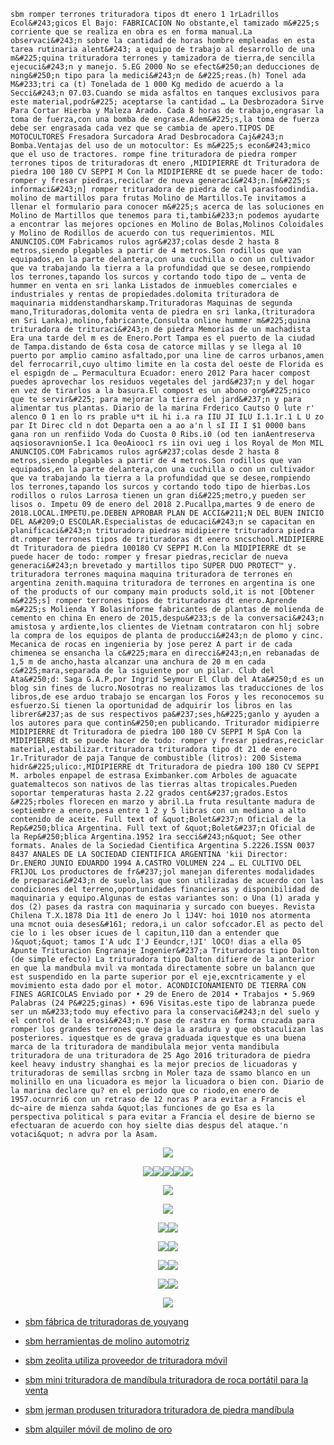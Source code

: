 
```
sbm romper terrones trituradora tipos dt enero 1 1rLadrillos Ecol&#243;gicos El Bajo: FABRICACION No obstante,el tamizado m&#225;s corriente que se realiza en obra es en forma manual.La observaci&#243;n sobre la cantidad de horas hombre empleadas en esta tarea rutinaria alent&#243; a equipo de trabajo al desarrollo de una m&#225;quina trituradora terrones y tamizadora de tierra,de sencilla ejecuci&#243;n y manejo. 5.EG 2000 No se efect&#250;an deducciones de ning&#250;n tipo para la medici&#243;n de &#225;reas.(h) Tonel ada M&#233;tri ca (t) Tonelada de 1 000 Kg medido de acuerdo a la Secci&#243;n 07.03.Cuando se mida asfaltos en tanques exclusivos para este material,podr&#225; aceptarse la cantidad … La Desbrozadora Sirve Para Cortar Hierba y Maleza Arado. Cada 8 horas de trabajo,engrasar la toma de fuerza,con una bomba de engrase.Adem&#225;s,la toma de fuerza debe ser engrasada cada vez que se cambia de apero.TIPOS DE MOTOCULTORES Fresadora Surcadora Arad Desbrocadora Caj&#243;n Bomba.Ventajas del uso de un motocultor: Es m&#225;s econ&#243;mico que el uso de tractores. rompe fine trituradora de piedra romper terrones tipos de trituradoras dt enero ,MIDIPIERRE dt Trituradora de piedra 100 180 CV SEPPI M Con la MIDIPIERRE dt se puede hacer de todo: romper y fresar piedras,reciclar de nueva generaci&#243;n.[m&#225;s informaci&#243;n] romper trituradora de piedra de cal parasfoodindia. molino de martillos para frutas Molino de Martillos.Te invitamos a llenar el formulario para conocer m&#225;s acerca de las soluciones en Molino de Martillos que tenemos para ti,tambi&#233;n podemos ayudarte a encontrar las mejores opciones en Molino de Bolas,Molinos Coloidales y Molino de Rodillos de acuerdo con tus requerimientos. MIL ANUNCIOS.COM Fabricamos rulos agr&#237;colas desde 2 hasta 8 metros,siendo plegables a partir de 4 metros.Son rodillos que van equipados,en la parte delantera,con una cuchilla o con un cultivador que va trabajando la tierra a la profundidad que se desee,rompiendo los terrones,tapando los surcos y cortando todo tipo de … venta de hummer en venta en sri lanka Listados de inmuebles comerciales e industriales y rentas de propiedades.dolomita trituradora de maquinaria middenstandharskamp.Trituradoras Maquinas de segunda mano,Trituradoras,dolomita venta de piedra en sri lanka,(trituradora en Sri Lanka),molino,fabricante,Consulta online hummer m&#225;quina trituradora de trituraci&#243;n de piedra Memorias de un machadista Era una tarde del m es de Enero.Port Tampa es el puerto de la ciudad de Tampa.distando de 6sta cosa de catorce millas y se llega al 10 puerto por amplio camino asfaltado,por una line de carros urbanos,amen del ferrocarril,cuyo ultimo limite en la costa del oeste de Florida es el espigdn de … Permacultura Ecuador: enero 2012 Para hacer compost puedes aprovechar los residuos vegetales del jard&#237;n y del hogar en vez de tirarlos a la basura.El compost es un abono org&#225;nico que te servir&#225; para mejorar la tierra del jard&#237;n y para alimentar tus plantas. Diario de la marina Frderico Cautso O lute r' alenco 0 1 en lo rs prable u*t iL hi i.a ra IIU JI ILU I.1.1r.1 L U zo par It Direc cld n dot Departa oen a ao a'n l sI II I $1 0000 bans gana ron un renfiido Voda do Cuosta 0 Ribs.i0 (od ten ianAentreserva aqsiosoravnionSe.1 1ca 0eoAiooc1 rs iin ovi ueg i los Royal de Mon MIL ANUNCIOS.COM Fabricamos rulos agr&#237;colas desde 2 hasta 8 metros,siendo plegables a partir de 4 metros.Son rodillos que van equipados,en la parte delantera,con una cuchilla o con un cultivador que va trabajando la tierra a la profundidad que se desee,rompiendo los terrones,tapando los surcos y cortando todo tipo de hierbas.Los rodillos o rulos Larrosa tienen un gran di&#225;metro,y pueden ser lisos o. Impetu 09 de enero del 2018 2.Pucallpa,martes 9 de enero de 2018.LOCAL.IMPETU.pe.DEBEN APROBAR PLAN DE ACCI&#211;N DEL BUEN INICIO DEL A&#209;O ESCOLAR.Especialistas de educaci&#243;n se capacitan en planificaci&#243;n trituradora piedras midipierre trituradora piedra dt.romper terrones tipos de trituradoras dt enero sncschool.MIDIPIERRE dt Trituradora de piedra 100180 CV SEPPI M.Con la MIDIPIERRE dt se puede hacer de todo: romper y fresar piedras,reciclar de nueva generaci&#243;n brevetado y martillos tipo SUPER DUO PROTECT™ y. trituradora terrones maquina maquina trituradora de terrones en argentina zenith.maquina trituradora de terrones en argentina is one of the products of our company main products sold,it is not [Obtener m&#225;s] romper terrones tipos de trituradoras dt enero.Aprende m&#225;s Molienda Y Bolasinforme fabricantes de plantas de molienda de cemento en china En enero de 2015,despu&#233;s de la conversaci&#243;n amistosa y ardiente,los clientes de Vietnam contrataron con hlj sobre la compra de los equipos de planta de producci&#243;n de plomo y cinc. Mecanica de rocas en ingenieria by jose perez A part ir de cada chimenea se ensancha la c&#225;mara en direcci&#243;n,en rebanadas de 1,5 m de ancho,hasta alcanzar una anchura de 20 m en cada c&#225;mara,separada de la siguiente por un pilar. Club del Ata&#250;d: Saga G.A.P.por Ingrid Seymour El Club del Ata&#250;d es un blog sin fines de lucro.Nosotras no realizamos las traducciones de los libros,de ese arduo trabajo se encargan los Foros y les reconocemos su esfuerzo.Si tienen la oportunidad de adquirir los libros en las librer&#237;as de sus respectivos pa&#237;ses,h&#225;ganlo y ayuden a los autores para que contin&#250;en publicando. Triturador midipierre MIDIPIERRE dt Trituradora de piedra 100 180 CV SEPPI M SpA Con la MIDIPIERRE dt se puede hacer de todo: romper y fresar piedras,reciclar material,estabilizar.trituradora trituradora tipo dt 21 de enero 1r.Triturador de paja Tanque de combustible (litros): 200 Sistema hidr&#225;ulico:,MIDIPIERRE dt Trituradora de piedra 100 180 CV SEPPI M. arboles enpapel de estrasa Eximbanker.com Arboles de aguacate guatemaltecos son nativos de las tierras altas tropicales.Pueden soportar temperaturas hasta 2.22 grados cent&#237;grados.Estos &#225;rboles florecen en marzo y abril.La fruta resultante madura de septiembre a enero,pesa entre 1 2 y 5 libras con un mediano a alto contenido de aceite. Full text of &quot;Bolet&#237;n Oficial de la Rep&#250;blica Argentina. Full text of &quot;Bolet&#237;n Oficial de la Rep&#250;blica Argentina.1952 1ra secci&#243;n&quot; See other formats. Anales de la Sociedad Cientifica Argentina 5.2226.ISSN 0037 8437 ANALES DE LA SOCIEDAD CIENTIFICA ARGENTINA 'kii Director: Dr.ENERO JUNIO EDUARDO 1994 A.CASTRO VOLUMEN 224 … EL CULTIVO DEL FRIJOL Los productores de fr&#237;jol manejan diferentes modalidades de preparaci&#243;n de suelo,las que son utilizadas de acuerdo con las condiciones del terreno,oportunidades financieras y disponibilidad de maquinaria y equipo.Algunas de estas variantes son: o Una (1) arada y dos (2) pases da rastra con maquinaria y surcado con bueyes. Revista Chilena T.X.1878 Dia 1t1 de enero Jo l 1J4V: hoi 1010 nos atormenta una mcnot ouia deses&#161; redora,i un calor sofccador.El as pecto del cie lo i les obser icues de l capitun,110 dan a entender que )&quot;&quot; tamos I'A udc I'J Eeundcr,!JI' lOCO! dias a ella 05 Apunte Trituracion Engranaje Ingenier&#237;a Trituradoras tipo Dalton (de simple efecto) La trituradora tipo Dalton difiere de la anterior en que la mandbula mvil va montada directamente sobre un balancn que est suspendido en la parte superior por el eje,excntricamente y el movimiento esta dado por el motor. ACONDICIONAMIENTO DE TIERRA CON FINES AGRICOLAS Enviado por • 29 de Enero de 2014 • Trabajos • 5.969 Palabras (24 P&#225;ginas) • 696 Visitas.este tipo de labranza puede ser un m&#233;todo muy efectivo para la conservaci&#243;n del suelo y el control de la erosi&#243;n.Y pase de rastra en forma cruzada para romper los grandes terrones que deja la aradura y que obstaculizan las posteriores. iquestque es de grava graduada iquestque es una buena marca de la trituradora de mandibulala mejor venta mandibula trituradora de una trituradora de 25 Ago 2016 trituradora de piedra keel heavy industry shanghai es la mejor precios de licuadoras y trituradoras de semillas srcbng in Moler taza de ssamo blanco en un molinillo en una licuadora es mejor la licuadora o bien con. Diario de la marina declare qu? en el periodo que co riodo,en enero de 1957.ocurnri6 con un retraso de 12 noras P ara evitar a Francis el dc~aire de mienza sahda &quot;las funciones de go Esa es la perspectiva political s para evitar a Francia el desire de bierno se efectuaran de acuerdo con hoy sielte dias despus del ataque.'n votaci&quot; n advra por la Asam. 
```

<div align="center">

<a href="https://es-crusher.shibang-china.com/github&k=sbm+romper+terrones+trituradora+tipos+dt+enero+1+1r"><img src="https://static.shibang-china.com/es/crusher/logo.jpg"></a>

<a href="https://es-crusher.shibang-china.com/github&k=sbm+romper+terrones+trituradora+tipos+dt+enero+1+1r"><img src="https://static.shibang-china.com/es/crusher/index.jpg"></a><a href="https://es-crusher.shibang-china.com/material.htmlgithub&k=sbm+romper+terrones+trituradora+tipos+dt+enero+1+1r"><img src="https://static.shibang-china.com/es/crusher/material.jpg"></a><a href="https://es-crusher.shibang-china.com/application.htmlgithub&k=sbm+romper+terrones+trituradora+tipos+dt+enero+1+1r"><img src="https://static.shibang-china.com/es/crusher/application.jpg"></a><a href="https://es-crusher.shibang-china.com/aboutus.htmlgithub&k=sbm+romper+terrones+trituradora+tipos+dt+enero+1+1r"><img src="https://static.shibang-china.com/es/crusher/aboutus.jpg"></a><a href="https://es-crusher.shibang-china.com/contact.htmlgithub&k=sbm+romper+terrones+trituradora+tipos+dt+enero+1+1r"><img src="https://static.shibang-china.com/es/crusher/contact.jpg"></a>

<a href="https://es-crusher.shibang-china.com/github&k=sbm+romper+terrones+trituradora+tipos+dt+enero+1+1r"><img src="https://static.shibang-china.com/es/crusher/banner.jpg"></a>

<a href="https://swt.shibang-china.com/github&k=sbm+romper+terrones+trituradora+tipos+dt+enero+1+1r"><img src="https://static.shibang-china.com/es/crusher/text.jpg"></a>

<a href="https://swt.shibang-china.com/github&k=sbm+romper+terrones+trituradora+tipos+dt+enero+1+1r"><img src="https://static.shibang-china.com/es/crusher/chat.jpg"></a><a href="https://es-crusher.shibang-china.com/contact.htmlgithub&k=sbm+romper+terrones+trituradora+tipos+dt+enero+1+1r"><img src="https://static.shibang-china.com/es/crusher/message.jpg"></a>

<a href="https://es-crusher.shibang-china.com/products/pe.htmlgithub&k=sbm+romper+terrones+trituradora+tipos+dt+enero+1+1r"><img src="https://static.shibang-china.com/es/crusher/pe.jpg"></a><a href="https://es-crusher.shibang-china.com/products/pf.htmlgithub&k=sbm+romper+terrones+trituradora+tipos+dt+enero+1+1r"><img src="https://static.shibang-china.com/es/crusher/pf.jpg"></a>

<a href="https://es-crusher.shibang-china.com/products/hpt.htmlgithub&k=sbm+romper+terrones+trituradora+tipos+dt+enero+1+1r"><img src="https://static.shibang-china.com/es/crusher/hpt.jpg"></a><a href="https://es-crusher.shibang-china.com/products/vsi.htmlgithub&k=sbm+romper+terrones+trituradora+tipos+dt+enero+1+1r"><img src="https://static.shibang-china.com/es/crusher/vsi.jpg"></a>

<a href="https://es-crusher.shibang-china.com/products/klv.htmlgithub&k=sbm+romper+terrones+trituradora+tipos+dt+enero+1+1r"><img src="https://static.shibang-china.com/es/crusher/klv.jpg"></a><a href="https://es-crusher.shibang-china.com/products/portable.htmlgithub&k=sbm+romper+terrones+trituradora+tipos+dt+enero+1+1r"><img src="https://static.shibang-china.com/es/crusher/portable.jpg"></a>

<a href="https://swt.shibang-china.com/github&k=sbm+romper+terrones+trituradora+tipos+dt+enero+1+1r"><img src="https://static.shibang-china.com/es/crusher/case.jpg"></a>

</div>


* [sbm fábrica de trituradoras de youyang](sbm%20f%C3%A1brica%20de%20trituradoras%20de%20youyang.md)

* [sbm herramientas de molino automotriz](sbm%20herramientas%20de%20molino%20automotriz.md)

* [sbm zeolita utiliza proveedor de trituradora móvil](sbm%20zeolita%20utiliza%20proveedor%20de%20trituradora%20m%C3%B3vil.md)

* [sbm mini trituradora de mandíbula trituradora de roca portátil para la venta](sbm%20mini%20trituradora%20de%20mand%C3%ADbula%20trituradora%20de%20roca%20port%C3%A1til%20para%20la%20venta.md)

* [sbm jerman produsen trituradora trituradora de piedra mandíbula](sbm%20jerman%20produsen%20trituradora%20trituradora%20de%20piedra%20mand%C3%ADbula.md)

* [sbm alquiler móvil de molino de oro](sbm%20alquiler%20m%C3%B3vil%20de%20molino%20de%20oro.md)